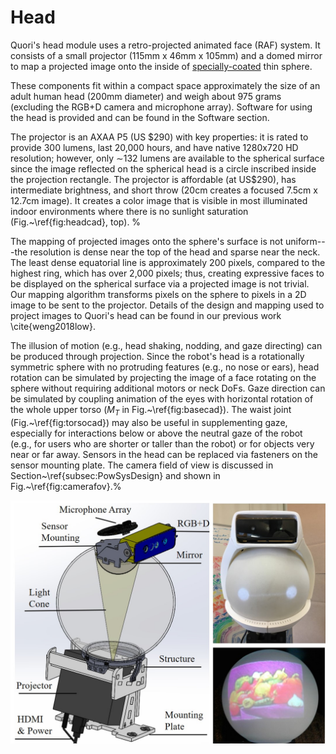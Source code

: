 # Head

Quori's head module uses a retro-projected animated face (RAF) system. It consists of a small projector (115mm x 46mm x 105mm) and a domed mirror to map a projected image onto the inside of [specially-coated](https://store.gooscreen.com/Rear-Projection_p_27.html) thin sphere.

These components fit within a compact space approximately the size of an adult human head (200mm diameter) and weigh about 975 grams (excluding the RGB+D camera and microphone array). Software for using the head is provided and can be found in the Software section.

The projector is an AXAA P5 (US \$290) with key properties: it is rated to provide 300 lumens, last 20,000 hours, and have native 1280x720 HD resolution; however, only $\sim$132 lumens are available to the spherical surface since the image reflected on the spherical head is a circle inscribed inside the projection rectangle. The projector is affordable (at US\$290), has intermediate brightness, and short throw (20cm creates a focused 7.5cm x 12.7cm image). It creates a color image that is visible in most illuminated indoor environments where there is no sunlight saturation (Fig.~\ref{fig:headcad}, top). %

The mapping of projected images onto the sphere's surface is not uniform---the resolution is dense near the top of the head and sparse near the neck. The least dense equatorial line is approximately 200 pixels, compared to the highest ring, which has over 2,000 pixels; thus, creating expressive faces to be displayed on the spherical surface via a projected image is not trivial. Our mapping algorithm transforms pixels on the sphere to pixels in a 2D image to be sent to the projector. Details of the design and mapping used to project images to Quori's head can be found in our previous work \cite{weng2018low}.

The illusion of motion (e.g., head shaking, nodding, and gaze directing) can be produced through projection. Since the robot's head is a rotationally symmetric sphere with no protruding features (e.g., no nose or ears), head rotation can be simulated by projecting the image of a face rotating on the sphere without requiring additional motors or neck DoFs. Gaze direction can be simulated by coupling animation of the eyes with horizontal rotation of the whole upper torso ($M_T$ in Fig.~\ref{fig:basecad}). The waist joint (Fig.~\ref{fig:torsocad}) may also be useful in supplementing gaze, especially for interactions below or above the neutral gaze of the robot (e.g., for users who are shorter or taller than the robot) or for objects very near or far away. Sensors in the head can be replaced via fasteners on the sensor mounting plate. The camera field of view is discussed in Section~\ref{subsec:PowSysDesign} and shown in Fig.~\ref{fig:camerafov}.%

![Quori's head](../images/quori_head.jpg)